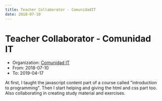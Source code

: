 ```yaml
---
title: Teacher Collaborator - ComunidadIT
date: 2018-07-10
---
```


# Teacher Collaborator - Comunidad IT
* Organization: [Comunidad IT](http://www.comunidadit.org)
* From: 2018-07-10
* To: 2019-04-17

At first, I taught the javascript content part of a course called "introduction to programming". Then I start helping and giving the html and css part too. Also collaborating in creating study material and exercises.
